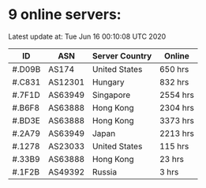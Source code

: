 # 9 online servers:

Latest update at: Tue Jun 16 00:10:08 UTC 2020

| ID | ASN | Server Country | Online |
| -- | --- | -------------- | ------ |
| #.D09B | AS174 | United States | 650 hrs |
| #.C831 | AS12301 | Hungary | 832 hrs |
| #.7F1D | AS63949 | Singapore | 2554 hrs |
| #.B6F8 | AS63888 | Hong Kong | 2304 hrs |
| #.BD3E | AS63888 | Hong Kong | 3373 hrs |
| #.2A79 | AS63949 | Japan | 2213 hrs |
| #.1278 | AS23033 | United States | 115 hrs |
| #.33B9 | AS63888 | Hong Kong | 23 hrs |
| #.1F2B | AS49392 | Russia | 3 hrs |


